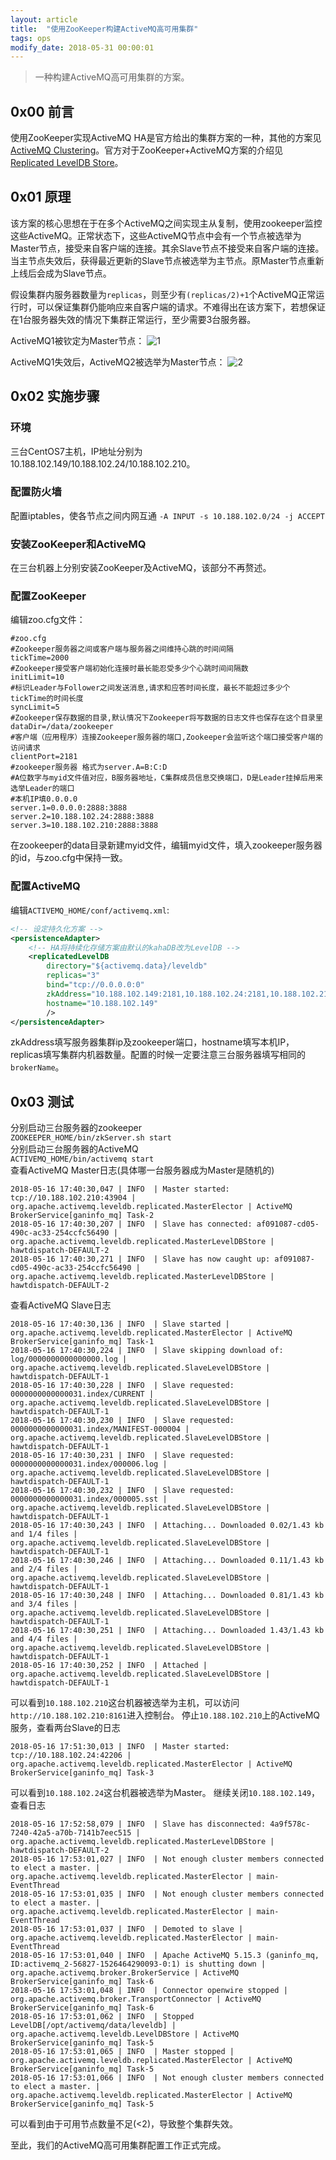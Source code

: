 ```yaml
---
layout: article
title:  "使用ZooKeeper构建ActiveMQ高可用集群"
tags: ops
modify_date: 2018-05-31 00:00:01
---
```

> 一种构建ActiveMQ高可用集群的方案。

## 0x00 前言

使用ZooKeeper实现ActiveMQ HA是官方给出的集群方案的一种，其他的方案见[ActiveMQ Clustering]。官方对于ZooKeeper+ActiveMQ方案的介绍见[Replicated LevelDB Store]。

## 0x01 原理

该方案的核心思想在于在多个ActiveMQ之间实现主从复制，使用zookeeper监控这些ActiveMQ。正常状态下，这些ActiveMQ节点中会有一个节点被选举为Master节点，接受来自客户端的连接。其余Slave节点不接受来自客户端的连接。当主节点失效后，获得最近更新的Slave节点被选举为主节点。原Master节点重新上线后会成为Slave节点。

假设集群内服务器数量为`replicas`，则至少有`(replicas/2)+1`个ActiveMQ正常运行时，可以保证集群仍能响应来自客户端的请求。不难得出在该方案下，若想保证在1台服务器失效的情况下集群正常运行，至少需要3台服务器。

ActiveMQ1被钦定为Master节点：
![1]  

ActiveMQ1失效后，ActiveMQ2被选举为Master节点：
![2]

## 0x02 实施步骤
### 环境
三台CentOS7主机，IP地址分别为10.188.102.149/10.188.102.24/10.188.102.210。
### 配置防火墙
配置iptables，使各节点之间内网互通
`-A INPUT -s 10.188.102.0/24 -j ACCEPT`
### 安装ZooKeeper和ActiveMQ
在三台机器上分别安装ZooKeeper及ActiveMQ，该部分不再赘述。
### 配置ZooKeeper
编辑zoo.cfg文件：
```properties
#zoo.cfg
#Zookeeper服务器之间或客户端与服务器之间维持心跳的时间间隔
tickTime=2000
#Zookeeper接受客户端初始化连接时最长能忍受多少个心跳时间间隔数
initLimit=10
#标识Leader与Follower之间发送消息,请求和应答时间长度，最长不能超过多少个tickTime的时间长度
syncLimit=5
#Zookeeper保存数据的目录,默认情况下Zookeeper将写数据的日志文件也保存在这个目录里
dataDir=/data/zookeeper
#客户端（应用程序）连接Zookeeper服务器的端口,Zookeeper会监听这个端口接受客户端的访问请求
clientPort=2181
#zookeeper服务器 格式为server.A=B:C:D
#A位数字与myid文件值对应，B服务器地址，C集群成员信息交换端口，D是Leader挂掉后用来选举Leader的端口
#本机IP填0.0.0.0
server.1=0.0.0.0:2888:3888
server.2=10.188.102.24:2888:3888
server.3=10.188.102.210:2888:3888
```
在zookeeper的data目录新建myid文件，编辑myid文件，填入zookeeper服务器的id，与zoo.cfg中保持一致。
### 配置ActiveMQ
编辑`ACTIVEMQ_HOME/conf/activemq.xml`:
```xml
<!-- 设定持久化方案 -->
<persistenceAdapter>
    <!-- HA将持续化存储方案由默认的kahaDB改为LevelDB -->
    <replicatedLevelDB
		directory="${activemq.data}/leveldb"
		replicas="3"
		bind="tcp://0.0.0.0:0"
		zkAddress="10.188.102.149:2181,10.188.102.24:2181,10.188.102.210:2181"
		hostname="10.188.102.149"
		/>
</persistenceAdapter>

```
zkAddress填写服务器集群ip及zookeeper端口，hostname填写本机IP，replicas填写集群内机器数量。配置的时候一定要注意三台服务器填写相同的`brokerName`。

## 0x03 测试
分别启动三台服务器的zookeeper  
`ZOOKEEPER_HOME/bin/zkServer.sh start`  
分别启动三台服务器的ActiveMQ  
`ACTIVEMQ_HOME/bin/activemq start`  
查看ActiveMQ Master日志(具体哪一台服务器成为Master是随机的)
```
2018-05-16 17:40:30,047 | INFO  | Master started: tcp://10.188.102.210:43904 | org.apache.activemq.leveldb.replicated.MasterElector | ActiveMQ BrokerService[ganinfo_mq] Task-2
2018-05-16 17:40:30,207 | INFO  | Slave has connected: af091087-cd05-490c-ac33-254ccfc56490 | org.apache.activemq.leveldb.replicated.MasterLevelDBStore | hawtdispatch-DEFAULT-2
2018-05-16 17:40:30,271 | INFO  | Slave has now caught up: af091087-cd05-490c-ac33-254ccfc56490 | org.apache.activemq.leveldb.replicated.MasterLevelDBStore | hawtdispatch-DEFAULT-2
```
查看ActiveMQ Slave日志
```
2018-05-16 17:40:30,136 | INFO  | Slave started | org.apache.activemq.leveldb.replicated.MasterElector | ActiveMQ BrokerService[ganinfo_mq] Task-1
2018-05-16 17:40:30,224 | INFO  | Slave skipping download of: log/0000000000000000.log | org.apache.activemq.leveldb.replicated.SlaveLevelDBStore | hawtdispatch-DEFAULT-1
2018-05-16 17:40:30,228 | INFO  | Slave requested: 0000000000000031.index/CURRENT | org.apache.activemq.leveldb.replicated.SlaveLevelDBStore | hawtdispatch-DEFAULT-1
2018-05-16 17:40:30,230 | INFO  | Slave requested: 0000000000000031.index/MANIFEST-000004 | org.apache.activemq.leveldb.replicated.SlaveLevelDBStore | hawtdispatch-DEFAULT-1
2018-05-16 17:40:30,231 | INFO  | Slave requested: 0000000000000031.index/000006.log | org.apache.activemq.leveldb.replicated.SlaveLevelDBStore | hawtdispatch-DEFAULT-1
2018-05-16 17:40:30,232 | INFO  | Slave requested: 0000000000000031.index/000005.sst | org.apache.activemq.leveldb.replicated.SlaveLevelDBStore | hawtdispatch-DEFAULT-1
2018-05-16 17:40:30,243 | INFO  | Attaching... Downloaded 0.02/1.43 kb and 1/4 files | org.apache.activemq.leveldb.replicated.SlaveLevelDBStore | hawtdispatch-DEFAULT-1
2018-05-16 17:40:30,246 | INFO  | Attaching... Downloaded 0.11/1.43 kb and 2/4 files | org.apache.activemq.leveldb.replicated.SlaveLevelDBStore | hawtdispatch-DEFAULT-1
2018-05-16 17:40:30,248 | INFO  | Attaching... Downloaded 0.81/1.43 kb and 3/4 files | org.apache.activemq.leveldb.replicated.SlaveLevelDBStore | hawtdispatch-DEFAULT-1
2018-05-16 17:40:30,251 | INFO  | Attaching... Downloaded 1.43/1.43 kb and 4/4 files | org.apache.activemq.leveldb.replicated.SlaveLevelDBStore | hawtdispatch-DEFAULT-1
2018-05-16 17:40:30,252 | INFO  | Attached | org.apache.activemq.leveldb.replicated.SlaveLevelDBStore | hawtdispatch-DEFAULT-1
```
可以看到`10.188.102.210`这台机器被选举为主机，可以访问`http://10.188.102.210:8161`进入控制台。
停止`10.188.102.210`上的ActiveMQ服务，查看两台Slave的日志
```
2018-05-16 17:51:30,013 | INFO  | Master started: tcp://10.188.102.24:42206 | org.apache.activemq.leveldb.replicated.MasterElector | ActiveMQ BrokerService[ganinfo_mq] Task-3
```
可以看到`10.188.102.24`这台机器被选举为Master。
继续关闭`10.188.102.149`，查看日志
```
2018-05-16 17:52:58,079 | INFO  | Slave has disconnected: 4a9f578c-7240-42a5-a70b-7141b7eec515 | org.apache.activemq.leveldb.replicated.MasterLevelDBStore | hawtdispatch-DEFAULT-2
2018-05-16 17:53:01,027 | INFO  | Not enough cluster members connected to elect a master. | org.apache.activemq.leveldb.replicated.MasterElector | main-EventThread
2018-05-16 17:53:01,035 | INFO  | Not enough cluster members connected to elect a master. | org.apache.activemq.leveldb.replicated.MasterElector | main-EventThread
2018-05-16 17:53:01,037 | INFO  | Demoted to slave | org.apache.activemq.leveldb.replicated.MasterElector | main-EventThread
2018-05-16 17:53:01,040 | INFO  | Apache ActiveMQ 5.15.3 (ganinfo_mq, ID:activemq_2-56827-1526464290093-0:1) is shutting down | org.apache.activemq.broker.BrokerService | ActiveMQ BrokerService[ganinfo_mq] Task-6
2018-05-16 17:53:01,048 | INFO  | Connector openwire stopped | org.apache.activemq.broker.TransportConnector | ActiveMQ BrokerService[ganinfo_mq] Task-6
2018-05-16 17:53:01,062 | INFO  | Stopped LevelDB[/opt/activemq/data/leveldb] | org.apache.activemq.leveldb.LevelDBStore | ActiveMQ BrokerService[ganinfo_mq] Task-5
2018-05-16 17:53:01,065 | INFO  | Master stopped | org.apache.activemq.leveldb.replicated.MasterElector | ActiveMQ BrokerService[ganinfo_mq] Task-5
2018-05-16 17:53:01,066 | INFO  | Not enough cluster members connected to elect a master. | org.apache.activemq.leveldb.replicated.MasterElector | ActiveMQ BrokerService[ganinfo_mq] Task-5
```
可以看到由于可用节点数量不足(<2)，导致整个集群失效。

至此，我们的ActiveMQ高可用集群配置工作正式完成。

[1]:https://markdown-1251260884.cos.ap-shanghai.myqcloud.com/ActiveMQ%2Bzookeeper%E5%AE%9E%E7%8E%B0%E9%AB%98%E5%8F%AF%E7%94%A8%E9%9B%86%E7%BE%A4/ActiveMQ%2Bzookeeper%E5%AE%9E%E7%8E%B0%E9%AB%98%E5%8F%AF%E7%94%A8%E9%9B%86%E7%BE%A42.png
[2]:https://markdown-1251260884.cos.ap-shanghai.myqcloud.com/ActiveMQ%2Bzookeeper%E5%AE%9E%E7%8E%B0%E9%AB%98%E5%8F%AF%E7%94%A8%E9%9B%86%E7%BE%A4/ActiveMQ%2Bzookeeper%E5%AE%9E%E7%8E%B0%E9%AB%98%E5%8F%AF%E7%94%A8%E9%9B%86%E7%BE%A41.png
[ActiveMQ Clustering]:http://activemq.apache.org/clustering.html
[Replicated LevelDB Store]:http://activemq.apache.org/replicated-leveldb-store.html